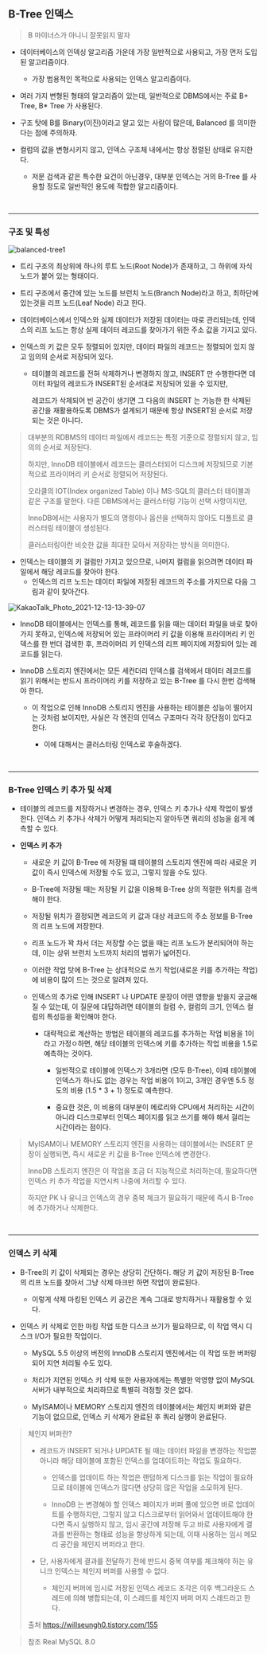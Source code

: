 ## B-Tree 인덱스 

> B 마이너스가 아니니 잘못읽지 말자

- 데이터베이스의 인덱싱 알고리즘 가운데 가장 일반적으로 사용되고, 가장 먼저 도입된 알고리즘이다.

  - 가장 범용적인 목적으로 사용되는 인덱스 알고리즘이다.

    

- 여러 가지 변형된 형태의 알고리즘이 있는데, 일반적으로 DBMS에서는 주료 B+ Tree, B* Tree 가 사용된다.

  

- 구조 탓에 B를 Binary(이진)이라고 알고 있는 사람이 많은데, Balanced 를 의미한다는 점에 주의하자.

  

- 컬럼의 값을 변형시키지 않고, 인덱스 구조체 내에서는 항상 정렬된 상태로 유지한다.

  - 저문 검색과 같은 특수한 요건이 아닌경우, 대부분 인덱스는 거의 B-Tree 를 사용할 정도로 일반적인 용도에 적합한 알고리즘이다.



<br>

***

### 구조 및 특성

![balanced-tree1](https://user-images.githubusercontent.com/50399804/145752729-9b6001f9-1aed-45eb-9904-4f3f97f30810.png)

- 트리 구조의 최상위에 하나의 루트 노드(Root Node)가 존재하고, 그 하위에 자식 노드가 붙어 있는 형태이다.

  

- 트리 구조에서 중간에 있는 노드를 브런치 노드(Branch Node)라고 하고, 최하단에 있는것을 리프 노드(Leaf Node) 라고 한다.

  

- 데이터베이스에서 인덱스와 실제 데이터가 저장된 데이터는 따로 관리되는데, 인덱스의 리프 노드는 항상 실제 데이터 레코드를 찾아가기 위한 주소 값을 가지고 있다.

  

- 인덱스의 키 값은 모두 정렬되어 있지만, 데이터 파일의 레코드는 정렬되어 있지 않고 임의의 순서로 저장되어 있다.

  - 테이블의 레코드를 전혀 삭제하거나 변경하지 않고, INSERT 만 수행한다면 데이터 파일의 레코드가 INSERT된 순서대로 저장되어 있을 수 있지만,

    레코드가 삭제되어 빈 공간이 생기면 그 다음의 INSERT 는 가능한 한 삭제된 공간을 재활용하도록 DBMS가 설계되기 때문에 항상 INSERT된 순서로 저장되는 것은 아니다.



> 대부분의 RDBMS의 데이터 파일에서 레코드는 특정 기준으로 정렬되지 않고, 임의의 순서로 저장된다.
>
> 하지만, InnoDB 테이블에서 레코드는 클러스터되어 디스크에 저장되므로 기본적으로 프라이머리 키 순서로 정렬되어 저장된다.
>
> 오라클의 IOT(Index organized Table) 이나 MS-SQL의 클러스터 테이블과 같은 구조를 말한다. 다른 DBMS에서는 클러스터링 기능이 선택 사항이지만,
>
> InnoDB에서는 사용자가 별도의 명령이나 옵션을 선택하지 않아도 디폴트로 클러스터링 테이블이 생성된다.
>
> 클러스터링이란 비슷한 값을 최대한 모아서 저장하는 방식을 의미한다.



- 인덱스는 테이블의 키 걸럼만 가지고 있으므로, 나머지 컬럼을 읽으려면 데이터 파일에서 해당 레코드를 찾아야 한다.
  - 인덱스의 리프 노드는 데이터 파일에 저장된 레코드의 주소를 가지므로 다음 그림과 같이 찾아간다.

![KakaoTalk_Photo_2021-12-13-13-39-07](https://user-images.githubusercontent.com/50399804/145753354-a559d7f1-ea0c-4174-8f20-9035fa5f1a95.jpeg)

- InnoDB 테이블에서는 인덱스를 통해, 레코드를 읽을 때는 데이터 파일을 바로 찾아가지 못하고, 인덱스에 저장되어 있는 프라이머리 키 값을 이용해 프라이머리 키 인덱스를 한 번더 검색한 후, 프라이머리 키 인덱스의 리프 페이지에 저장되어 있는 레코드를 읽는다.

  

- InnoDB 스토리지 엔진에서는 모든 세컨더리 인덱스를 검색에서 데이터 레코드를 읽기 위해서는 반드시 프라이머리 키를 저장하고 있는 B-Tree 를 다시 한번 검색해야 한다.

  - 이 작업으로 인해 InnoDB 스토리지 엔진을 사용하는 테이블은 성능이 떨어지는 것처럼 보이지만, 사실은 각 엔진의 인덱스 구조마다 각각 장단점이 있다고 한다.

    - 이에 대해서는 클러스터링 인덱스로 후술하겠다.

      

<br>

***

### B-Tree 인덱스 키 추가 및 삭제

- 테이블의 레코드를 저장하거나 변경하는 경우, 인덱스 키 추가나 삭제 작업이 발생한다. 인덱스 키 추가나 삭제가 어떻게 처리되는지 알아두면 쿼리의 성능을 쉽게 예측할 수 있다.

  

- __인덱스 키 추가__

  - 새로운 키 값이 B-Tree 에 저장될 떄 테이블의 스토리지 엔진에 따라 새로운 키 값이 즉시 인덱스에 저장될 수도 있고, 그렇지 않을 수도 있다.

    

  - B-Tree에 저장될 때는 저장될 키 값을 이용해 B-Tree 상의 적절한 위치를 검색해야 한다.

    

  - 저장될 위치가 결정되면 레코드의 키 값과 대상 레코드의 주소 정보를 B-Tree의 리프 노드에 저장한다.

    

  - 리프 노드가 꽉 차서 더는 저장할 수는 없을 때는 리프 노드가 분리되어야 하는데, 이는 상위 브런치 노드까지 처리의 범위가 넓어진다.

    

  - 이러한 작업 탓에 B-Tree 는 상대적으로 쓰기 작업(새로운 키를 추가하는 작업)에 비용이 많이 드는 것으로 알려져 있다. 

    

  - 인덱스의 추가로 인해 INSERT 나 UPDATE 문장이 어떤 영향을 받을지 궁금해 질 수 있는데, 이 질문에 대답하려면 테이블의 컬럼 수, 컬럼의 크기, 인덱스 컬럼의 특성등을 확인해야 한다.

    - 대략적으로 계산하는 방법은 테이블의 레코드를 추가하는 작업 비용을 1이라고 가정ㅇ하면, 해당 테이블의 인덱스에 키를 추가하는 작업 비용을 1.5로 예측하는 것이다.

      - 일반적으로 테이블에 인덱스가 3개라면 (모두 B-Tree), 이때 테이블에 인덱스가 하나도 없는 경우는 작업 비용이 1이고, 3개인 경우엔 5.5 정도의 비용 (1.5 * 3 + 1) 정도로 예측한다.

        

      - 중요한 것은, 이 비용의 대부분이 메로리와 CPU에서 처리하는 시간이 아니라 디스크로부터 인덱스 페이지를 읽고 쓰기를 해야 해서 걸리는 시간이라는 점이다.



> MyISAM이나 MEMORY 스토리지 엔진을 사용하는 테이블에서는 INSERT 문장이 실행되면, 즉시 새로운 키 값을 B-Tree 인덱스에 변경한다.
>
> InnoDB 스토리지 엔진은 이 작업을 조금 더 지능적으로 처리하는데, 필요하다면 인덱스 키 추가 작업을 지연시켜 나중에 처리할 수 있다.
>
> 하지만 PK 나 유니크 인덱스의 경우 중복 체크가 필요하기 때문에 즉시 B-Tree에 추가하거나 삭제한다.



<br>

***

### 인덱스 키 삭제

- B-Tree의 키 값이 삭제되는 경우는 상당히 간단하다. 해당 키 값이 저장된 B-Tree의 리프 노드를 찾아서 그냥 삭제 마크만 하면 작업이 완료된다.

  - 이렇게 삭제 마킹된 인덱스 키 공간은 계속 그대로 방치하거나 재활용할 수 있다.

    

- 인덱스 키 삭제로 인한 마킹 작업 또한 디스크 쓰기가 필요하므로, 이 작업 역시 디스크 I/O가 필요한 작업이다.

  - MySQL 5.5 이상의 버전의 InnoDB 스토리지 엔진에서는 이 작업 또한 버퍼링되어 지연 처리될 수도 있다.

    

  - 처리가 지연된 인덱스 키 삭제 또한 사용자에게는 특별한 악영향 없이 MySQL 서버가 내부적으로 처리하므로 특별히 걱정할 것은 없다.

    

  - MyISAM이나 MEMORY 스토리지 엔진의 테이블에서는 체인지 버퍼와 같은 기능이 없으므로, 인덱스 키 삭제가 완료된 후 쿼리 실행이 완료된다.



> 체인지 버퍼란?
>
> - 레코드가 INSERT 되거나 UPDATE 될 때는 데이터 파일을 변경하는 작업뿐 아니라 해당 테이블에 포함된 인덱스를 업데이트하는 작업도 필요하다.
>
>   - 인덱스를 업데이트 하는 작업은 랜덤하게 디스크를 읽는 작업이 필요하므로 테이블에 인덱스가 많다면 상당히 많은 작업을 소모하게 된다.
>
>     
>
>   - InnoDB 는 변경해야 할 인덱스 페이지가 버퍼 풀에 있으면 바로 업데이트를 수행하지만, 그렇지 않고 디스크로부터 읽어와서 업데이트해야 한다면 즉시 실행하지 않고, 임시 공간에 저장해 두고 바로 사용자에게 결과를 반환하는 형태로 성능을 향상하게 되는데, 이때 사용하는 임시 메모리 공간을 체인지 버퍼라고 한다.
>
>     
>
> - 단, 사용자에게 결과를 전달하기 전에 반드시 중복 여부를 체크해야 하는 유니크 인덱스는 체인지 버퍼를 사용할 수 없다.
>
>   - 체인지 버퍼에 임시로 저장된 인덱스 레코드 조각은 이후 백그라운드 스레드에 의해 병합되는데, 이 스레드를 체인지 버퍼 머지 스레드라고 한다.
>
> 
>
> 출처 https://willseungh0.tistory.com/155



>  참조 Real MySQL 8.0